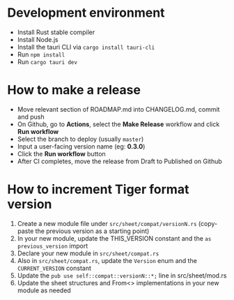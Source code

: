 # Development environment

- Install Rust stable compiler
- Install Node.js
- Install the tauri CLI via `cargo install tauri-cli`
- Run `npm install`
- Run `cargo tauri dev`

# How to make a release

- Move relevant section of ROADMAP.md into CHANGELOG.md, commit and push
- On Github, go to **Actions**, select the **Make Release** workflow and click **Run workflow**
- Select the branch to deploy (usually `master`)
- Input a user-facing version name (eg: **0.3.0**)
- Click the **Run workflow** button
- After CI completes, move the release from Draft to Published on Github

# How to increment Tiger format version

1. Create a new module file under `src/sheet/compat/versionN.rs` (copy-paste the previous version as a starting point)
2. In your new module, update the THIS_VERSION constant and the `as previous_version` import
3. Declare your new module in `src/sheet/compat.rs`
4. Also in `src/sheet/compat.rs`, update the `Version` enum and the `CURRENT_VERSION` constant
5. Update the `pub use self::compat::versionN::*;` line in src/sheet/mod.rs
6. Update the sheet structures and From<> implementations in your new module as needed
